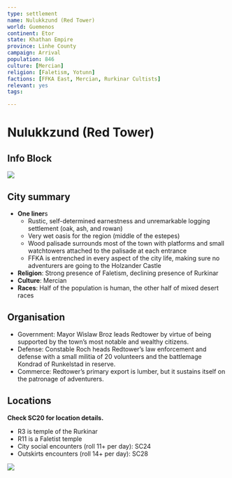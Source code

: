 ```yaml
---
type: settlement
name: Nulukkzund (Red Tower)
world: Guemenos
continent: Etor
state: Khathan Empire
province: Linhe County
campaign: Arrival
population: 846
culture: [Mercian]
religion: [Faletism, Yotunn]
factions: [FFKA East, Mercian, Rurkinar Cultists]
relevant: yes
tags: 

---
```


# Nulukkzund (Red Tower)

## Info Block

![](https://i.imgur.com/9RIj0O4.png)


## City summary

- **One liner**s
	- Rustic, self-determined earnestness and unremarkable logging settlement (oak, ash, and rowan)
	- Very wet oasis for the region (middle of the estepes)
	- Wood palisade surrounds most of the town with platforms and small watchtowers attached to the palisade at each entrance
	- FFKA is entrenched in every aspect of the city life, making sure no adventurers are going to the Holzander Castle
- **Religion**: Strong presence of Faletism, declining presence of Rurkinar
- **Culture**: Mercian
- **Races**: Half of the population is human, the other half of mixed desert races

## Organisation

- Government: Mayor Wislaw Broz leads Redtower by virtue of being supported by the town’s most notable and wealthy citizens.
- Defense: Constable Roch heads Redtower’s law enforcement and defense with a small militia of 20 volunteers and the battlemage Kondrad of Runkelstad in reserve.
- Commerce: Redtower’s primary export is lumber, but it sustains itself on the patronage of adventurers.

## Locations

**Check SC20 for location details.**

- R3 is temple of the Rurkinar
- R11 is a Faletist temple
- City social encounters (roll 11+ per day): SC24
- Outskirts encounters (roll 14+ per day): SC28

![](https://i.imgur.com/ph6oDpO.png)


